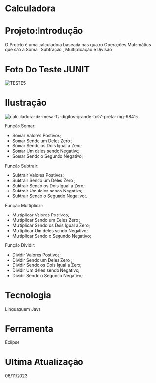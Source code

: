 # Calculadora 

<h1>Projeto:Introdução</h1>

O Projeto é uma calculadora baseada nas quatro Operações Matemátics que são a Soma , Subtração , Multiplicação e Divisão 


# Foto Do Teste JUNIT
![TESTE5](https://github.com/Felepenhos/Calculadora/assets/116446769/b64bdafc-f00d-4e88-9b0e-db51b6760601)

# Ilustração 

![calculadora-de-mesa-12-digitos-grande-tc07-preta-img-98415](https://github.com/Felepenhos/Calculadora/assets/116446769/188ef5f1-d222-4f1c-96f6-2e59f4928fb6)

Função Somar:
+ Somar Valores Postivos;
+ Somar Sendo um Deles Zero ;
+ Somar Sendo os Dois Igual a Zero;
+ Somar Um deles sendo Negativo;
+ Somar Sendo o Segundo Negativo;

Função Subtrair:
+ Subtrair Valores Postivos;
+ Subtrair Sendo um Deles Zero ;
+ Subtrair Sendo os Dois Igual a Zero;
+ Subtrair Um deles sendo Negativo;
+ Subtrair Sendo o Segundo Negativo;.

Função Multiplicar:
+ Multiplicar Valores Postivos;
+ Multiplicar Sendo um Deles Zero ;
+ Multiplicar Sendo os Dois Igual a Zero;
+ Multiplicar Um deles sendo Negativo;
+ Multiplicar Sendo o Segundo Negativo;

Função Dividir:
+ Dividir Valores Postivos;
+ Dividir Sendo um Deles Zero ;
+ Dividir Sendo os Dois Igual a Zero;
+ Dividir Um deles sendo Negativo;
+ Dividir Sendo o Segundo Negativo;



# Tecnologia 
Linguaguem Java 


# Ferramenta 
Eclipse 

# Ultima Atualização 
06/11/2023
